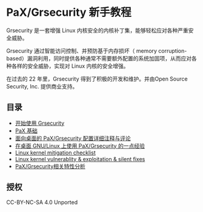 # PaX/Grsecurity 新手教程

Grsecurity 是一套增强 Linux 内核安全的内核补丁集，能够轻松应对各种严重安全威胁。

Grsecurity 通过智能访问控制、并预防基于内存损坏（ memory corruption-based）漏洞利用，同时提供各种通常不需要额外配置的系统加固项，从而应对各种各样的安全威胁，实现对 Linux 内核的安全增强。

在过去的 22 年里，Grsecurity 得到了积极的开发和维护。并由Open Source Security, Inc. 提供商业支持。

## 目录

- [开始使用 Grsecurity](start-using-grsec.md)
- [PaX 基础](pax-basic.md)
- [面向桌面的 PaX/Grsecurity 配置详细注释与评论](grsec-kernel-full-commentary.md)
- [在桌面 GNU/Linux 上使用 PaX/Grsecurity 的一点经验](grsec-desk-notes.md)
- [Linux kernel mitigation checklist](kernel_mitigation.md)
- [Linux kernel vulnerablity & exploitation & silent fixes](https://github.com/hardenedlinux/grsecurity-101-tutorials/blob/master/kernel_vuln_exp.md)
- [PaX/Grsecurity相关特性分析](https://github.com/hardenedlinux/grsecurity-101-tutorials/tree/master/grsec-code-analysis)

## 授权

CC-BY-NC-SA 4.0 Unported
